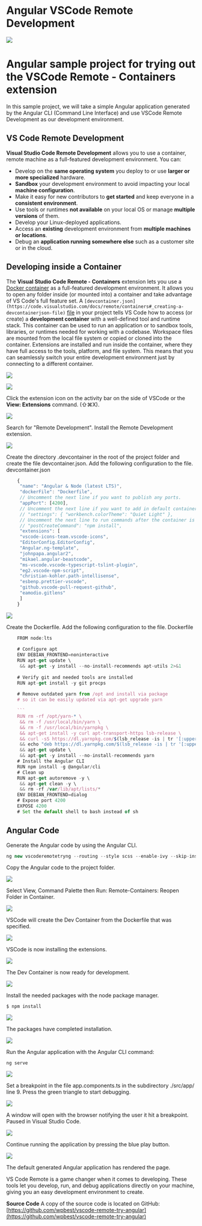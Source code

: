 # Angular VSCode Remote Development

![](https://firebasestorage.googleapis.com/v0/b/prod-angular-advisors.appspot.com/o/blog%2Fposts%2FAngularVSCodeRemote%2FAngularVSCodeRemoteDevelopment.png?alt=media&token=22cb426b-3539-4689-9780-f283392e877e)

# Angular sample project for trying out the VSCode Remote - Containers extension

In this sample project, we will take a simple Angular application generated by the Angular CLI (Command Line Interface) and use VSCode Remote Development as our development environment.

## VS Code Remote Development

**Visual Studio Code Remote Development** allows you to use a container, remote machine as a full-featured development environment. You can:

- Develop on the **same operating system** you deploy to or use **larger or more specialized** hardware.
- **Sandbox** your development environment to avoid impacting your local **machine configuration**.
- Make it easy for new contributors to **get started** and keep everyone in a **consistent environment**.
- Use tools or runtimes **not available** on your local OS or manage **multiple versions** of them.
- Develop your Linux-deployed applications.
- Access an **existing** development environment from **multiple machines or locations**.
- Debug an **application running somewhere else** such as a customer site or in the cloud.

## Developing inside a Container

The **Visual Studio Code Remote - Containers** extension lets you use a [Docker container](https://docker.com/) as a full-featured development environment. It allows you to open any folder inside (or mounted into) a container and take advantage of VS Code's full feature set. A `[devcontainer.json](https://code.visualstudio.com/docs/remote/containers#_creating-a-devcontainerjson-file)` [file](https://code.visualstudio.com/docs/remote/containers#_creating-a-devcontainerjson-file) in your project tells VS Code how to access (or create) a **development container** with a well-defined tool and runtime stack. This container can be used to run an application or to sandbox tools, libraries, or runtimes needed for working with a codebase.
Workspace files are mounted from the local file system or copied or cloned into the container. Extensions are installed and run inside the container, where they have full access to the tools, platform, and file system. This means that you can seamlessly switch your entire development environment just by connecting to a different container.

![](https://firebasestorage.googleapis.com/v0/b/prod-angular-advisors.appspot.com/o/blog%2Fposts%2FAngularVSCodeRemote%2Farchitecture-containers.png?alt=media&token=1ae4a281-f316-4fba-9bb1-7ecf440b2ece)

![](https://firebasestorage.googleapis.com/v0/b/prod-angular-advisors.appspot.com/o/blog%2Fposts%2FAngularVSCodeRemote%2FVSCodeRemoteDevelopment-001.png?alt=media&token=40f0de86-c3ca-4910-8ef8-c7199fd82ea7)


Click the extension icon on the activity bar on the side of VSCode or the **View: Extensions** command. (⇧⌘X).

![](https://firebasestorage.googleapis.com/v0/b/prod-angular-advisors.appspot.com/o/blog%2Fposts%2FAngularVSCodeRemote%2Fextensions-view-icon.png?alt=media&token=2e6fa919-f6d7-4939-8bfe-9922c47881e4)


Search for "Remote Development". Install the Remote Development extension.

![](https://firebasestorage.googleapis.com/v0/b/prod-angular-advisors.appspot.com/o/blog%2Fposts%2FAngularVSCodeRemote%2FVSCodeRemoteDevelopment-002.png?alt=media&token=971c4339-b048-410e-b182-b222e17e11fb)


Create the directory .devcontainer in the root of the project folder and create the file devcontainer.json. Add the following configuration to the file.
devcontainer.json
```javascript
    {
     "name": "Angular & Node (latest LTS)",
     "dockerFile": "Dockerfile",
     // Uncomment the next line if you want to publish any ports.
     "appPort": [4200],
     // Uncomment the next line if you want to add in default container specific settings.json values
     // "settings": { "workbench.colorTheme": "Quiet Light" },
     // Uncomment the next line to run commands after the container is created.
     // "postCreateCommand": "npm install",
     "extensions": [
     "vscode-icons-team.vscode-icons",
     "EditorConfig.EditorConfig",
     "Angular.ng-template",
     "johnpapa.angular2",
     "mikael.angular-beastcode",
     "ms-vscode.vscode-typescript-tslint-plugin",
     "eg2.vscode-npm-script",
     "christian-kohler.path-intellisense",
     "esbenp.prettier-vscode",
     "github.vscode-pull-request-github",
     "eamodio.gitlens"
     ]
    }
```    
![](https://firebasestorage.googleapis.com/v0/b/prod-angular-advisors.appspot.com/o/blog%2Fposts%2FAngularVSCodeRemote%2FVSCodeRemoteDevelopment-003.png?alt=media&token=d2a5cfe9-418e-4547-997f-ee695cb14cba)


Create the Dockerfile. Add the following configuration to the file.
Dockerfile
```javascript
    FROM node:lts
    
    # Configure apt
    ENV DEBIAN_FRONTEND=noninteractive
    RUN apt-get update \
     && apt-get -y install --no-install-recommends apt-utils 2>&1
    
    # Verify git and needed tools are installed
    RUN apt-get install -y git procps
    
    # Remove outdated yarn from /opt and install via package 
    # so it can be easily updated via apt-get upgrade yarn

    ```
    RUN rm -rf /opt/yarn-* \
     && rm -f /usr/local/bin/yarn \
     && rm -f /usr/local/bin/yarnpkg \
     && apt-get install -y curl apt-transport-https lsb-release \
     && curl -sS https://dl.yarnpkg.com/$(lsb_release -is | tr '[:upper:]' '[:lower:]')/pubkey.gpg | apt-key add - 2>/dev/null \
     && echo "deb https://dl.yarnpkg.com/$(lsb_release -is | tr '[:upper:]' '[:lower:]')/ stable main" | tee /etc/apt/sources.list.d/yarn.list \
     && apt-get update \
     && apt-get -y install --no-install-recommends yarn
    # Install the Angular CLI
    RUN npm install -g @angular/cli
    # Clean up
    RUN apt-get autoremove -y \
     && apt-get clean -y \
     && rm -rf /var/lib/apt/lists/*
    ENV DEBIAN_FRONTEND=dialog
    # Expose port 4200
    EXPOSE 4200
    # Set the default shell to bash instead of sh
```

## Angular Code

Generate the Angular code by using the Angular CLI.  

```javascript
ng new vscoderemotetryng --routing --style scss --enable-ivy --skip-install --skip-git
```

Copy the Angular code to the project folder.

![](https://firebasestorage.googleapis.com/v0/b/prod-angular-advisors.appspot.com/o/blog%2Fposts%2FAngularVSCodeRemote%2FVSCodeRemoteDevelopment-004.png?alt=media&token=aee4be78-f1c5-4599-b352-13714b209af7)


Select View, Command Palette then Run: Remote-Containers: Reopen Folder in Container.

![](https://firebasestorage.googleapis.com/v0/b/prod-angular-advisors.appspot.com/o/blog%2Fposts%2FAngularVSCodeRemote%2FVSCodeRemoteDevelopment-005.png?alt=media&token=fd56455b-28d5-4ac4-a555-8b2bafe8233c)


VSCode will create the Dev Container from the Dockerfile that was specified.

![](https://firebasestorage.googleapis.com/v0/b/prod-angular-advisors.appspot.com/o/blog%2Fposts%2FAngularVSCodeRemote%2FVSCodeRemoteDevelopment-006.png?alt=media&token=6419d22f-6857-4daa-ad5e-2f598fdf9758)


VSCode is now installing the extensions.

![](https://firebasestorage.googleapis.com/v0/b/prod-angular-advisors.appspot.com/o/blog%2Fposts%2FAngularVSCodeRemote%2FVSCodeRemoteDevelopment-007.png?alt=media&token=b4c53c43-9999-4c79-9e2c-77adad2d6766)


The Dev Container is now ready for development.

![](https://firebasestorage.googleapis.com/v0/b/prod-angular-advisors.appspot.com/o/blog%2Fposts%2FAngularVSCodeRemote%2FVSCodeRemoteDevelopment-008.png?alt=media&token=e06cdad6-5dec-4594-9aee-02d800a699d4)


Install the needed packages with the node package manager.


    $ npm install
![](https://firebasestorage.googleapis.com/v0/b/prod-angular-advisors.appspot.com/o/blog%2Fposts%2FAngularVSCodeRemote%2FVSCodeRemoteDevelopment-009.png?alt=media&token=e0b1cc0b-d408-4b6c-acf3-4259d249b65c)


The packages have completed installation.

![](https://firebasestorage.googleapis.com/v0/b/prod-angular-advisors.appspot.com/o/blog%2Fposts%2FAngularVSCodeRemote%2FVSCodeRemoteDevelopment-010.png?alt=media&token=f1686c1a-1ee2-4b46-90c0-b49ddd5b3732)


Run the Angular application with the Angular CLI command:

```
ng serve
```

![](https://firebasestorage.googleapis.com/v0/b/prod-angular-advisors.appspot.com/o/blog%2Fposts%2FAngularVSCodeRemote%2FVSCodeRemoteDevelopment-011.png?alt=media&token=4b5de230-a9cc-44dd-bb61-80d86737455e)


Set a breakpoint in the file app.components.ts in the subdirectory ./src/app/ line 9. Press the green triangle to start debugging.

![](https://firebasestorage.googleapis.com/v0/b/prod-angular-advisors.appspot.com/o/blog%2Fposts%2FAngularVSCodeRemote%2FVSCodeRemoteDevelopment-012.png?alt=media&token=dfca0151-72d6-4e16-be0b-91b7b42c03a1)


A window will open with the browser notifying the user it hit a breakpoint. Paused in Visual Studio Code.

![](https://firebasestorage.googleapis.com/v0/b/prod-angular-advisors.appspot.com/o/blog%2Fposts%2FAngularVSCodeRemote%2FVSCodeRemoteDevelopment-013.png?alt=media&token=85a8560d-c64f-4464-b5c1-8930dee64a61)


Continue running the application by pressing the blue play button. 

![](https://firebasestorage.googleapis.com/v0/b/prod-angular-advisors.appspot.com/o/blog%2Fposts%2FAngularVSCodeRemote%2FVSCodeRemoteDevelopment-014.png?alt=media&token=d545f5e6-be6e-4a1e-ab5d-f71f67c41034)


The default generated Angular application has rendered the page.


VS Code Remote is a game changer when it comes to developing. These tools let you develop, run, and debug applications directly on your machine, giving you an easy development environment to create.


**Source Code**
A copy of the source code is located on GitHub: [https://github.com/wpbest/vscode-remote-try-angular](https://github.com/wpbest/vscode-remote-try-angular)


